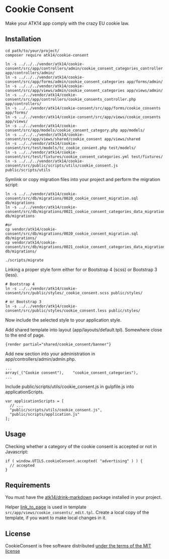 Cookie Consent
==============

Make your ATK14 app comply with the crazy EU cookie law.

Installation
------------

    cd path/to/your/project/
    composer require atk14/cookie-consent

    ln -s ../../../vendor/atk14/cookie-consent/src/app/controllers/admin/cookie_consent_categories_controller.php app/controllers/admin/
    ln -s ../../../vendor/atk14/cookie-consent/src/app/forms/admin/cookie_consent_categories app/forms/admin/
    ln -s ../../../vendor/atk14/cookie-consent/src/app/views/admin/cookie_consent_categories app/views/admin/
    ln -s ../../vendor/atk14/cookie-consent/src/app/controllers/cookie_consents_controller.php app/controllers/
    ln -s ../../vendor/atk14/cookie-consent/src/app/forms/cookie_consents app/forms/
    ln -s ../../vendor/atk14/cookie-consent/src/app/views/cookie_consents app/views/
    ln -s ../../vendor/atk14/cookie-consent/src/app/models/cookie_consent_category.php app/models/
    ln -s ../../../vendor/atk14/cookie-consent/src/app/views/shared/cookie_consent app/views/shared
    ln -s ../../vendor/atk14/cookie-consent/src/test/models/tc_cookie_consent.php test/models/
    ln -s ../../vendor/atk14/cookie-consent/src/test/fixtures/cookie_consent_categories.yml test/fixtures/
    ln -s ../../../vendor/atk14/cookie-consent/src/public/scripts/utils/cookie_consent.js public/scripts/utils

Symlink or copy migration files into your project and perform the migration script:

    ln -s ../../vendor/atk14/cookie-consent/src/db/migrations/0020_cookie_consent_migration.sql db/migrations
    ln -s ../../vendor/atk14/cookie-consent/src/db/migrations/0021_cookie_consent_categories_data_migration.php db/migrations

    #or
    cp vendor/atk14/cookie-consent/src/db/migrations/0020_cookie_consent_migration.sql db/migrations/
    cp vendor/atk14/cookie-consent/src/db/migrations/0021_cookie_consent_categories_data_migration.php db/migrations/

    ./scripts/migrate

Linking a proper style form either for  or Bootstrap 4 (scss) or Bootstrap 3 (less).

    # Bootstrap 4
    ln -s ../../vendor/atk14/cookie-consent/src/public/styles/_cookie_consent.scss public/styles/

    # or Bootstrap 3
    ln -s ../../vendor/atk14/cookie-consent/src/public/styles/cookie_consent.less public/styles/

Now include the selected style to your application style.

Add shared template into layout (app/layouts/default.tpl). Somewhere close to the end of page.

    {render partial="shared/cookie_consent/banner"}

Add new section into your administration in app/controllers/admin/admin.php.

    ...
    array(_("Cookie consent"),    "cookie_consent_categories"),
    ...

Include public/scripts/utils/cookie_consent.js in gulpfile.js into applicationScripts.

    var applicationScripts = [
      // ...
      "public/scripts/utils/cookie_consent.js",
      "public/scripts/application.js"
    ];

Usage
-----

Checking whether a category of the cookie consent is accepted or not in Javascript:

    if ( window.UTILS.cookieConsent.accepted( "advertising" ) ) {
      // accepted
    }

Requirements
------------

You must have the [atk14/drink-markdown](https://packagist.org/packages/atk14/drink-markdown) package installed in your project.

Helper [link_to_page](https://github.com/atk14/Atk14Skelet/blob/master/app/helpers/modifier.link_to_page.php) is used in template `src/app/views/cookie_consents/_edit.tpl`. Create a local copy of the template, if you want to make local changes in it.

License
-------

CookieConsent is free software distributed [under the terms of the MIT license](http://www.opensource.org/licenses/mit-license)

[//]: # ( vim: set ts=2 et: )
